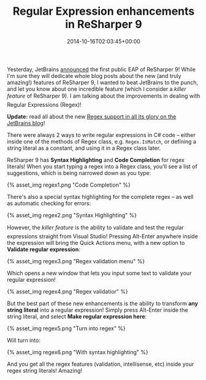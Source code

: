 ﻿---
title: Regular Expression enhancements in ReSharper 9
date: 2014-10-16T02:03:45+00:00
---
Yesterday, JetBrains [announced](http://blog.jetbrains.com/dotnet/2014/10/13/introducing-the-resharper-9-early-access-program/) the first public EAP of ReSharper 9! While I'm sure they will dedicate whole blog posts about the new (and truly amazing!) features of ReSharper 9, I wanted to beat JetBrains to the punch, and let you know about one incredible feature (which I consider a *killer feature* of ReSharper 9). I am talking about the improvements in dealing with Regular Expressions (Regex)!

**Update:** read all about the new [Regex support in all its glory on the JetBrains blog](http://blog.jetbrains.com/dotnet/2014/10/27/regular-expression-support-in-resharper-9/)!

There were always 2 ways to write regular expressions in C# code &ndash; either inside one of the methods of Regex class, e.g. `Regex.IsMatch`, or defining a string literal as a constant, and using it in a Regex class later.

ReSharper 9 has **Syntax Highlighting** and **Code Completion** for regex literals! When you start typing a regex into a Regex class, you'll see a list of suggestions, which is being narrowed down as you type:

{% asset_img regex1.png "Code Completion" %}

There's also a special syntax highlighting for the complete regex &ndash; as well as automatic checking for errors:

{% asset_img regex2.png "Syntax Highlighting" %}

However, the *killer feature* is the ability to validate and test the regular expressions straight from Visual Studio! Pressing Alt-Enter anywhere inside the expression will bring the Quick Actions menu, with a new option to **Validate regular expression**:

{% asset_img regex3.png "Regex validation menu" %}

Which opens a new window that lets you input some text to validate your regular expression!

{% asset_img regex4.png "Regex validatior" %}

But the best part of these new enhancements is the ability to transform **any string literal** into a regular expression! Simply press Alt-Enter inside the string literal, and select **Make regular expression here**:

{% asset_img regex5.png "Turn into regex" %}

Will turn into:

{% asset_img regex6.png "With syntax highlighting" %}

And you get all the regex features (validation, intellisense, etc) inside your regex string literals! Amazing!
